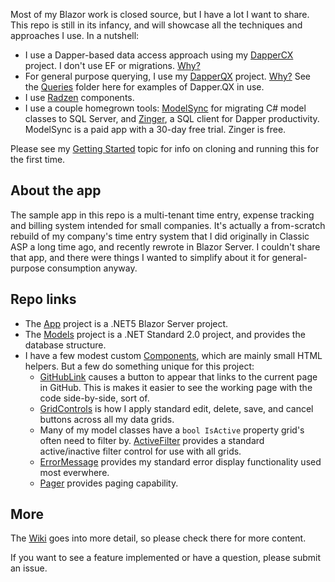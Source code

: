 Most of my Blazor work is closed source, but I have a lot I want to share. This repo is still in its infancy, and will showcase all the techniques and approaches I use. In a nutshell:

- I use a Dapper-based data access approach using my [DapperCX](https://github.com/adamfoneil/Dapper.CX) project. I don't use EF or migrations. [Why?](https://github.com/adamfoneil/Dapper.CX/wiki)
- For general purpose querying, I use my [DapperQX](https://github.com/adamfoneil/Dapper.QX) project. [Why?](https://github.com/adamfoneil/Dapper.QX/wiki) See the [Queries](https://github.com/adamfoneil/BlazorAO/tree/master/BlazorAO.App/Queries) folder here for examples of Dapper.QX in use.
- I use [Radzen](https://blazor.radzen.com/) components.
- I use a couple homegrown tools: [ModelSync](https://aosoftware.net/modelsync/) for migrating C# model classes to SQL Server, and [Zinger](https://github.com/adamfoneil/Postulate.Zinger), a SQL client for Dapper productivity. ModelSync is a paid app with a 30-day free trial. Zinger is free.

Please see my [Getting Started](https://github.com/adamfoneil/BlazorAO/wiki/Getting-Started) topic for info on cloning and running this for the first time.

## About the app
The sample app in this repo is a multi-tenant time entry, expense tracking and billing system intended for small companies. It's actually a from-scratch rebuild of my company's time entry system that I did originally in Classic ASP a long time ago, and recently rewrote in Blazor Server. I couldn't share that app, and there were things I wanted to simplify about it for general-purpose consumption anyway.

## Repo links
- The [App](https://github.com/adamfoneil/BlazorAO/tree/master/BlazorAO.App) project is a .NET5 Blazor Server project.
- The [Models](https://github.com/adamfoneil/BlazorAO/tree/master/BlazorAO.Models) project is a .NET Standard 2.0 project, and provides the database structure.
- I have a few modest custom [Components](https://github.com/adamfoneil/BlazorAO/tree/master/BlazorAO.App/Components), which are mainly small HTML helpers. But a few do something unique for this project:
    - [GitHubLink](https://github.com/adamfoneil/BlazorAO/blob/master/BlazorAO.App/Components/GitHubLink.razor) causes a button to appear that links to the current page in GitHub. This is makes it easier to see the working page with the code side-by-side, sort of.
    - [GridControls](https://github.com/adamfoneil/BlazorAO/blob/master/BlazorAO.App/Components/GridControls.razor) is how I apply standard edit, delete, save, and cancel buttons across all my data grids.
    - Many of my model classes have a `bool IsActive` property grid's often need to filter by. [ActiveFilter](https://github.com/adamfoneil/BlazorAO/blob/master/BlazorAO.App/Components/ActiveFilter.razor) provides a standard active/inactive filter control for use with all grids.
    - [ErrorMessage](https://github.com/adamfoneil/BlazorAO/blob/master/BlazorAO.App/Components/ErrorMessage.razor) provides my standard error display functionality used most everwhere.
    - [Pager](https://github.com/adamfoneil/BlazorAO/blob/master/BlazorAO.App/Components/Pager.razor) provides paging capability.

## More
The [Wiki](https://github.com/adamfoneil/BlazorAO/wiki) goes into more detail, so please check there for more content.

If you want to see a feature implemented or have a question, please submit an issue.
